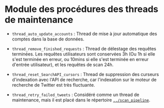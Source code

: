# Module des procédures des threads de maintenance

- `thread_auto_update_accounts` : Thread de mise à jour automatique des comptes dans la base de données.
- `thread_remove_finished_requests` : Thread de délestage des requêtes terminées. Les requêtes utilisateurs sont conservées 3h (Ou 1h si elle s'est terminée en erreur, ou 10mins si elle s'est terminée en erreur d'entrée utilisateur), et les requêtes de scan 24h.
- `thread_reset_SearchAPI_cursors` : Thread de suppression des curseurs d'indexation avec l'API de recherche, car l'indexation sur le moteur de recherche de Twitter est très fluctuante.

- `thread_retry_failed_tweets` : Considéré comme un thread de maintenance, mais il est placé dans le répertoire [`../scan_pipeline`](../scan_pipeline).
